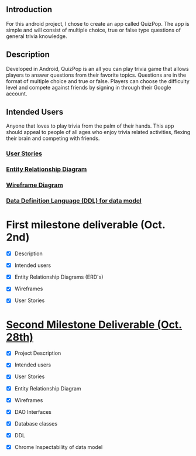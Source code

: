 ## Introduction 
For this android project, I chose to create an app called QuizPop. 
The app is simple and will consist of multiple choice, true or false type 
questions of general trivia knowledge. 


## Description 
Developed in Android, QuizPop is an all you can play trivia game 
that allows players to answer questions from their favorite topics. 
Questions are in the format of multiple choice and true or false. 
Players can choose the difficulty level and compete against friends 
by signing in through their Google account. 

## Intended Users 
Anyone that loves to play trivia from the palm of their hands. 
This app should appeal to people of all ages who enjoy trivia 
related activities, flexing their brain and competing with friends. 

### [User Stories](docs/user-stories.md)

### [Entity Relationship Diagram](docs/erd.md)

### [Wireframe Diagram](docs/wireframe.md)

### [Data Definition Language (DDL) for data model](docs/ddl.md)

# First milestone deliverable (Oct. 2nd)

+ [x] Description 

+ [x] Intended users

+ [x] Entity Relationship Diagrams (ERD's) 

+ [x] Wireframes

+ [x] User Stories 

# [Second Milestone Deliverable (Oct. 28th)](https://deep-dive-coding-java-cohort-8.github.io/2019/10/22/android-milestone-2-rubric.html)

+ [X] Project Description 

+ [X] Intended users 

+ [X] User Stories 

+ [X] Entity Relationship Diagram 

+ [X] Wireframes

+ [X] DAO Interfaces 

+ [X] Database classes

+ [X] DDL

+ [X] Chrome Inspectability of data model 






